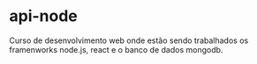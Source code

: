 # api-node
Curso de desenvolvimento web onde estão sendo trabalhados os framenworks node.js, react e o banco de dados mongodb.
